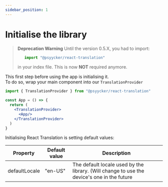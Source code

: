 ```yaml
---
sidebar_position: 1
---
```


# Initialise the library

> **Deprecation Warning**
> Until the version 0.5.X, you had to import:
> ```javascript
>    import "@psyycker/react-translation"
>```
> in your index file. This is now **NOT** required anymore.

This first step before using the app is initialising it. <br/>
To do so, wrap your main component into our `TranslationProvider`

```jsx
import { TranslationProvider } from "@psyycker/react-translation"

const App = () => {
  return (
    <TranslationProvider>
      <App/>
    </TranslationProvider>
  )
}
```

Initialising React Translation is setting default values:

| Property         | Default value | Description|
|--------------|-----------|---------------|
| defaultLocale | "en-US"          | The default locale used by the library. (Will change to use the device's one in the future |
